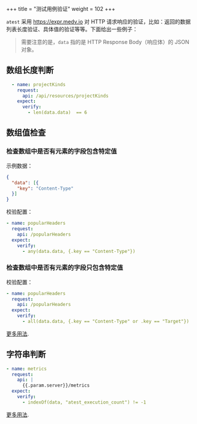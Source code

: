 +++
title = "测试用例验证"
weight = 102
+++

`atest` 采用 https://expr.medv.io 对 HTTP 请求响应的验证，比如：返回的数据列表长度验证、具体值的验证等等。下面给出一些例子：

> 需要注意的是，`data` 指的是 HTTP Response Body（响应体）的 JSON 对象。

## 数组长度判断

```yaml
  - name: projectKinds
    request:
      api: /api/resources/projectKinds
    expect:
      verify:
        - len(data.data)  == 6
```

## 数组值检查

### 检查数组中是否有元素的字段包含特定值

示例数据：

```json
{
  "data": [{
    "key": "Content-Type"
  }]
}
```

校验配置：

```yaml
- name: popularHeaders
  request:
    api: /popularHeaders
  expect:
    verify:
      - any(data.data, {.key == "Content-Type"})
```

### 检查数组中是否有元素的字段只包含特定值

校验配置：

```yaml
- name: popularHeaders
  request:
    api: /popularHeaders
  expect:
    verify:
      - all(data.data, {.key == "Content-Type" or .key == "Target"})
```

[更多用法](https://expr-lang.org/docs/language-definition#any).

## 字符串判断

```yaml
- name: metrics
  request:
    api: |
      {{.param.server}}/metrics
  expect:
    verify:
      - indexOf(data, "atest_execution_count") != -1
```

[更多用法](https://expr-lang.org/docs/language-definition#indexOf).
